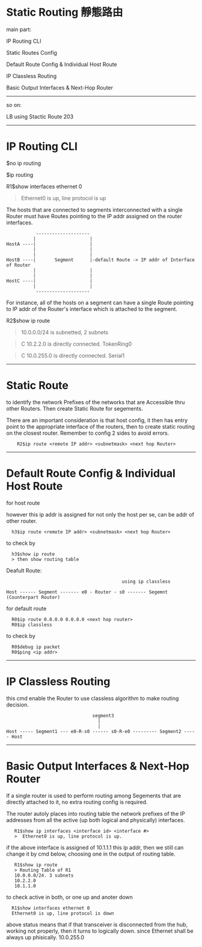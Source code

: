 # Static Routing 靜態路由

main part:

IP Routing CLI 

Static Routes Config 

Default Route Config & Individual Host Route 

IP Classless Routing 

Basic Output Interfaces & Next-Hop Router 

-----------------------------------------------------------------------

so on: 

LB using Stactic Route 203

-----------------------------------------------------------------------
# IP Routing CLI

$no ip routing

$ip routing

R1$show interfaces ethernet 0

> Ethernet0 is up, line protocol is up

The hosts that are connected to segments interconnected with a single Router must have Routes pointing to the IP addr assigned on the router interfaces.


               --------------------
              |                    |
    HostA ----|                    |
              |                    |
              |                    |
    HostB ----|       Segment      |-default Route -> IP addr of Interface of Router
              |                    |
              |                    |
    HostC ----|                    |
              |                    |
               --------------------


For instance, all of the hosts on a segment can have a single Route pointing to IP addr of the Router's interface which is attached to the segment.

R2$show ip route

> 10.0.0.0/24 is subnetted, 2 subnets

> C 10.2.2.0 is directly connected. TokenRing0

> C 10.0.255.0 is directly connected. Serial1

-----------------------------------------------------------------------
# Static Route

to identify the network Prefixes of the networks that are Accessible thru other Routers. Then create Static Route for segements.

There are an important consideration is that host config, it then has entry point to the appropriate interface of the routers, then to create static routing on the closest router. Remember to config 2 sides to avoid errors.

        R2$ip route <remote IP addr> <subnetmask> <next hop Router>

-----------------------------------------------------------------------
# Default Route Config & Individual Host Route

for host route

however this ip addr is assigned for not only the host per se, can be addr of other router.

      h3$ip route <remote IP addr> <subnetmask> <next hop Router>

to check by

      h3$show ip route
      > then show routing table
      
      
Deafult Route:

                                               using ip classless
 
    Host ------ Segment ------- e0 - Router - s0 ------- Segemnt (Counterpart Router) 
       
 
 

      
for default route

      R0$ip route 0.0.0.0 0.0.0.0 <next hop router>
      R0$ip classless
 

to check by

      R0$debug ip packet
      R0$ping <ip addr>

-----------------------------------------------------------------------
# IP Classless Routing 

this cmd enable the Router to use classless algorithm to make routing decision.

          
                                    segment3
                                      |
                                      |
    Host ----- Segment1 --- e0-R-s0 ------ s0-R-e0 --------- Segment2 ----- Host

-----------------------------------------------------------------------
# Basic Output Interfaces & Next-Hop Router 

If a single router is used to perform routing among Segements that are directly attached to it, no extra routing config is required.

The router autoly places into routing table the network prefixes of the IP addresses from all the active (up both logical and physically) interfaces. 

       R1$show ip interfaces <interface id> <interface #> 
       >  Ethernet0 is up, line protocol is up.
       
if the above interface is assigned of 10.1.1.1 this ip addr, then we still can change it by cmd below, choosing one in the output of routing table.

       R1$show ip route
       > Routing Table of R1
       10.0.0.0/24. 3 subnets
       10.2.2.0
       10.1.1.0
       
to check active in both, or one up and anoter down

      R1$show interfaces ethernet 0
      Ethernet0 is up, line protocol is down
      
above status means that if that transceiver is disconnected from the hub, working not properly, then it turns to logically down. since Ethernet shall be always up phisically.
       10.0.255.0
